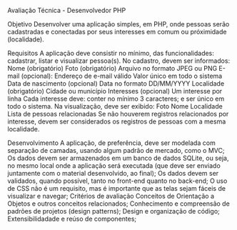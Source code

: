 
Avaliação Técnica - Desenvolvedor PHP

Objetivo
Desenvolver uma aplicação simples, em PHP, onde pessoas serão cadastradas e conectadas por
seus interesses em comum ou próximidade (localidade).

Requisitos
A aplicação deve consistir no mínimo, das funcionalidades: cadastrar, listar e visualizar pessoa(s).
No cadastro, devem ser informados:
Nome (obrigatório)
Foto (obrigatório)
Arquivo no formato JPEG ou PNG
E-mail (opcional):
Endereço de e-mail válido
Valor único em todo o sistema
Data de nascimento (opcional)
Data no formato DD/MM/YYYY
Localidade (obrigatório)
Cidade ou município
Interesses (opcional)
Um interesse por linha
Cada interesse deve:
conter no mínimo 3 caracteres; e
ser único em todo o sistema.
Na visualização, deve ser exibido:
Foto
Nome
Localidade
Lista de pessoas relacionadas
Se não houverem registros relacionados por interesse, devem ser considerados os registros
de pessoas com a mesma localidade.

Desenvolvimento
A aplicação, de preferência, deve ser modelada com separação de camadas, usando algum
padrão de mercado, como o MVC;
Os dados devem ser armazenados em um banco de dados SQLite, ou seja, no mesmo local
onde a aplicação será executada (que deve ser enviado juntamente com o material desenvolvido,
ao final);
Os dados devem ser validados, quando possível, tanto no front-end quanto no back-end;
O uso de CSS não é um requisito, mas é importante que as telas sejam fáceis de visualizar e
navegar;
Critérios de avaliação
Conceitos de Orientação a Objetos e outros conceitos relacionados;
Conhecimento e compreensão de padrões de projetos (design patterns);
Design e organização de código;
Extensibilidadade e reúso de componentes;

